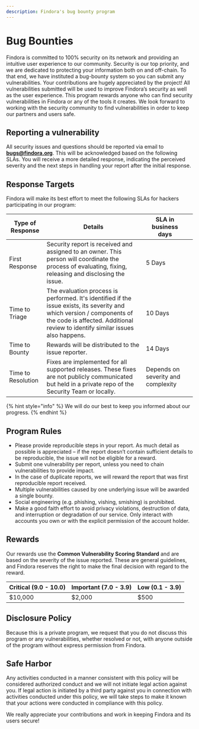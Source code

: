 ```yaml
---
description: Findora's bug bounty program
---
```


# Bug Bounties

Findora is committed to 100% security on its network and providing an intuitive user experience to our community. Security is our top priority, and we are dedicated to protecting your information both on and off-chain. To that end, we have instituted a bug-bounty system so you can submit any vulnerabilities. Your contributions are hugely appreciated by the project! All vulnerabilities submitted will be used to improve Findora’s security as well as the user experience. This program rewards anyone who can find security vulnerabilities in Findora or any of the tools it creates. We look forward to working with the security community to find vulnerabilities in order to keep our partners and users safe.&#x20;

## Reporting a vulnerability&#x20;

All security issues and questions should be reported via email to [**bugs@findora.org**](mailto:bugs@findora.org). This will be acknowledged based on the following SLAs. You will receive a more detailed response, indicating the perceived severity and the next steps in handling your report after the initial response.&#x20;

## Response Targets

Findora will make its best effort to meet the following SLAs for hackers participating in our program:

<table><thead><tr><th> Type of Response</th><th>Details</th><th>SLA in business days</th><th data-hidden></th></tr></thead><tbody><tr><td>First Response</td><td>Security report is received and assigned to an owner. This person will coordinate the process of evaluating, fixing, releasing and disclosing the issue.</td><td>5 Days</td><td></td></tr><tr><td>Time to Triage</td><td>The evaluation process is performed. It's identified if the issue exists, its severity and which version / components of the code is affected. Additional review to identify similar issues also happens.</td><td>10 Days</td><td></td></tr><tr><td>Time to Bounty</td><td>Rewards will be distributed to the issue reporter.</td><td>14 Days</td><td></td></tr><tr><td>Time to Resolution</td><td>Fixes are implemented for all supported releases. These fixes are not publicly communicated but held in a private repo of the Security Team or locally.</td><td>Depends on severity and complexity</td><td></td></tr></tbody></table>

{% hint style="info" %}
We will do our best to keep you informed about our progress.
{% endhint %}

## Program Rules

* Please provide reproducible steps in your report. As much detail as possible is appreciated – if the report doesn’t contain sufficient details to be reproducible, the issue will not be eligible for a reward.
* Submit one vulnerability per report, unless you need to chain vulnerabilities to provide impact.
* In the case of duplicate reports, we will reward the report that was first reproducible report received.
* Multiple vulnerabilities caused by one underlying issue will be awarded a single bounty.
* Social engineering (e.g. phishing, vishing, smishing) is prohibited.
* Make a good faith effort to avoid privacy violations, destruction of data, and interruption or degradation of our service. Only interact with accounts you own or with the explicit permission of the account holder.

## Rewards

Our rewards use the **Common Vulnerability Scoring Standard** and are based on the severity of the issue reported. These are general guidelines, and Findora reserves the right to make the final decision with regard to the reward.

| Critical (9.0 - 10.0) | Important (7.0 - 3.9) | Low (0.1 - 3.9) |
| --------------------- | --------------------- | --------------- |
| $10,000               | $2,000                | $500            |

## Disclosure Policy

Because this is a private program, we request that you do not discuss this program or any vulnerabilities, whether resolved or not, with anyone outside of the program without express permission from Findora.

## Safe Harbor

Any activities conducted in a manner consistent with this policy will be considered authorized conduct and we will not initiate legal action against you. If legal action is initiated by a third party against you in connection with activities conducted under this policy, we will take steps to make it known that your actions were conducted in compliance with this policy.

We really appreciate your contributions and work in keeping Findora and its users secure!
